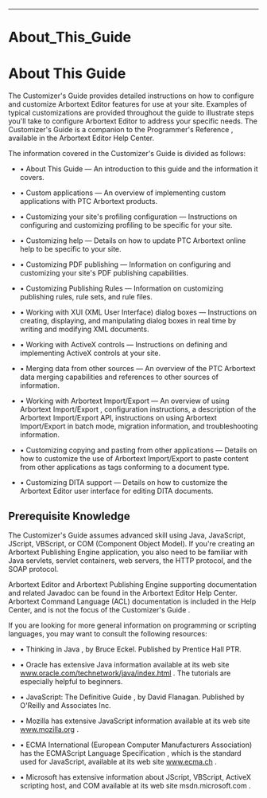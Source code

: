 

---

# About_This_Guide

# About This Guide

The Customizer's Guide provides detailed instructions on how to configure and customize Arbortext Editor features for use at your site. Examples of typical customizations are provided throughout the guide to illustrate steps you'll take to configure Arbortext Editor to address your specific needs. The Customizer's Guide is a companion to the Programmer's Reference , available in the Arbortext Editor Help Center.

The information covered in the Customizer's Guide is divided as follows:

- • About This Guide — An introduction to this guide and the information it covers.

- • Custom applications — An overview of implementing custom applications with PTC Arbortext products.

- • Customizing your site's profiling configuration — Instructions on configuring and customizing profiling to be specific for your site.

- • Customizing help — Details on how to update PTC Arbortext online help to be specific to your site.

- • Customizing PDF publishing — Information on configuring and customizing your site's PDF publishing capabilities.

- • Customizing Publishing Rules — Information on customizing publishing rules, rule sets, and rule files.

- • Working with XUI (XML User Interface) dialog boxes — Instructions on creating, displaying, and manipulating dialog boxes in real time by writing and modifying XML documents.

- • Working with ActiveX controls — Instructions on defining and implementing ActiveX controls at your site.

- • Merging data from other sources — An overview of the PTC Arbortext data merging capabilities and references to other sources of information.

- • Working with Arbortext Import/Export — An overview of using Arbortext Import/Export , configuration instructions, a description of the Arbortext Import/Export API, instructions on using Arbortext Import/Export in batch mode, migration information, and troubleshooting information.

- • Customizing copying and pasting from other applications — Details on how to customize the use of Arbortext Import/Export to paste content from other applications as tags conforming to a document type.

- • Customizing DITA support — Details on how to customize the Arbortext Editor user interface for editing DITA documents.

## Prerequisite Knowledge

The Customizer's Guide assumes advanced skill using Java, JavaScript, JScript, VBScript, or COM (Component Object Model). If you're creating an Arbortext Publishing Engine application, you also need to be familiar with Java servlets, servlet containers, web servers, the HTTP protocol, and the SOAP protocol.

Arbortext Editor and Arbortext Publishing Engine supporting documentation and related Javadoc can be found in the Arbortext Editor Help Center. Arbortext Command Language (ACL) documentation is included in the Help Center, and is not the focus of the Customizer's Guide .

If you are looking for more general information on programming or scripting languages, you may want to consult the following resources:

- • Thinking in Java , by Bruce Eckel. Published by Prentice Hall PTR.

- • Oracle has extensive Java information available at its web site www.oracle.com/technetwork/java/index.html . The tutorials are especially helpful to beginners.

- • JavaScript: The Definitive Guide , by David Flanagan. Published by O'Reilly and Associates Inc.

- • Mozilla has extensive JavaScript information available at its web site www.mozilla.org .

- • ECMA International (European Computer Manufacturers Association) has the ECMAScript Language Specification , which is the standard used for JavaScript, available at its web site www.ecma.ch .

- • Microsoft has extensive information about JScript, VBScript, ActiveX scripting host, and COM available at its web site msdn.microsoft.com .